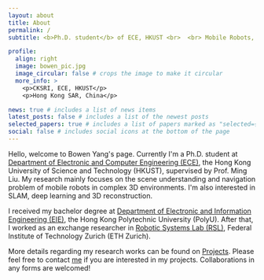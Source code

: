 ```yaml
---
layout: about
title: About
permalink: /
subtitle: <b>Ph.D. student</b> of ECE, HKUST <br>  <br> Mobile Robots, Navigation, Deep Learning

profile:
  align: right
  image: bowen_pic.jpg
  image_circular: false # crops the image to make it circular
  more_info: >
    <p>CKSRI, ECE, HKUST</p>
    <p>Hong Kong SAR, China</p>

news: true # includes a list of news items
latest_posts: false # includes a list of the newest posts
selected_papers: true # includes a list of papers marked as "selected={true}"
social: false # includes social icons at the bottom of the page
---
```


Hello, welcome to Bowen Yang's page. Currently I'm a Ph.D. student at [Department of Electronic and Computer Engineering (ECE)](https://ece.hkust.edu.hk/), the Hong Kong University of Science and Technology (HKUST), supervised by Prof. Ming Liu. My research mainly focuses on the scene understanding and navigation problem of mobile robots in complex 3D environments. I'm also interested in SLAM, deep learning and 3D reconstruction.

I received my bachelor degree at [Department of Electronic and Information Engineering (EIE)](https://www.polyu.edu.hk/eee/), the Hong Kong Polytechnic University (PolyU). After that, I worked as an exchange researcher in [Robotic Systems Lab (RSL)](https://rsl.ethz.ch/), Federal Institute of Technology Zurich (ETH Zurich).

More details regarding my research works can be found on <a href="projects">Projects</a>. Please feel free to contact <a href="mailto:byangar@connect.ust.hk">me</a> if you are interested in my projects. Collaborations in any forms are welcomed!

<!-- Write your biography here. Tell the world about yourself. Link to your favorite [subreddit](http://reddit.com). You can put a picture in, too. The code is already in, just name your picture `prof_pic.jpg` and put it in the `img/` folder.

Put your address / P.O. box / other info right below your picture. You can also disable any of these elements by editing `profile` property of the YAML header of your `_pages/about.md`. Edit `_bibliography/papers.bib` and Jekyll will render your [publications page](/al-folio/publications/) automatically.

Link to your social media connections, too. This theme is set up to use [Font Awesome icons](https://fontawesome.com/) and [Academicons](https://jpswalsh.github.io/academicons/), like the ones below. Add your Facebook, Twitter, LinkedIn, Google Scholar, or just disable all of them. -->

